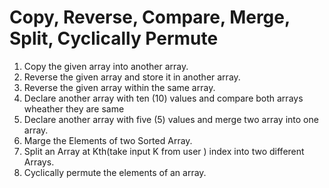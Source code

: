 # Copy, Reverse, Compare, Merge, Split, Cyclically Permute

1. Copy the given array into another array.
2. Reverse the given array and store it in another array.
3. Reverse the given array within the same array.
4. Declare another array with ten (10) values and compare both arrays wheather they are same
5. Declare another array with five (5) values and merge two array into one array.
6. Marge the Elements of two Sorted Array.
7. Split an Array at Kth(take input K from user ) index into two different Arrays.
8. Cyclically permute the elements of an array.


